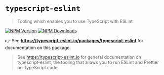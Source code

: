 # `typescript-eslint`

> Tooling which enables you to use TypeScript with ESLint

[![NPM Version](https://img.shields.io/npm/v/typescript-eslint.svg?style=flat-square)](https://www.npmjs.com/package/typescript-eslint)
[![NPM Downloads](https://img.shields.io/npm/dm/typescript-eslint.svg?style=flat-square)](https://www.npmjs.com/package/typescript-eslint)

👉 See **https://typescript-eslint.io/packages/typescript-eslint** for documentation on this package.

> See https://typescript-eslint.io for general documentation on typescript-eslint, the tooling that allows you to run ESLint and Prettier on TypeScript code.

<!-- Local path for docs: docs/packages/typescript-eslint.mdx -->

